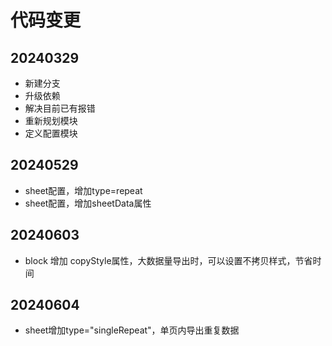 # 代码变更

## 20240329
* 新建分支
* 升级依赖
* 解决目前已有报错
* 重新规划模块
* 定义配置模块

## 20240529
* sheet配置，增加type=repeat
* sheet配置，增加sheetData属性

## 20240603
* block 增加 copyStyle属性，大数据量导出时，可以设置不拷贝样式，节省时间
## 20240604
* sheet增加type="singleRepeat"，单页内导出重复数据
